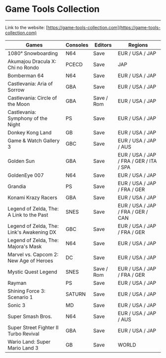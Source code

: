 # Game Tools Collection

---

Link to the website: [https://game-tools-collection.com](https://game-tools-collection.com)

| Games                                     | Consoles | Editors    | Regions                                 |
| ----------------------------------------- | -------- | ---------- | --------------------------------------- |
| 1080° Snowboarding                        | N64      | Save       | EUR / USA / JAP                         |
| Akumajou Dracula X: Chi no Rondo          | PCECD    | Save       | JAP                                     |
| Bomberman 64                              | N64      | Save       | EUR / USA / JAP                         |
| Castlevania: Aria of Sorrow               | GBA      | Save       | EUR / USA / JAP                         |
| Castlevania: Circle of the Moon           | GBA      | Save / Rom | EUR / USA / JAP                         |
| Castlevania: Symphony of the Night        | PS       | Save       | EUR / USA / JAP                         |
| Donkey Kong Land                          | GB       | Save       | EUR / USA / JAP                         |
| Game & Watch Gallery 3                    | GBC      | Save       | EUR / USA / JAP / AUS                   |
| Golden Sun                                | GBA      | Save       | EUR / USA / JAP / FRA / GER / ITA / SPA |
| GoldenEye 007                             | N64      | Save       | EUR / USA / JAP                         |
| Grandia                                   | PS       | Save       | EUR / USA / JAP / FRA / GER             |
| Konami Krazy Racers                       | GBA      | Save       | EUR / USA / JAP                         |
| Legend of Zelda, The: A Link to the Past  | SNES     | Save       | EUR / USA / JAP / FRA / GER / CAN       |
| Legend of Zelda, The: Link's Awakening DX | GBC      | Save       | EUR / USA / JAP / FRA / GER             |
| Legend of Zelda, The: Majora's Mask       | N64      | Save       | EUR / USA / JAP                         |
| Marvel vs. Capcom 2: New Age of Heroes    | DC       | Save       | EUR / USA / JAP                         |
| Mystic Quest Legend                       | SNES     | Save / Rom | EUR / USA / JAP / FRA / GER             |
| Rayman                                    | PS       | Save       | EUR / USA / JAP                         |
| Shining Force 3: Scenario 1               | SATURN   | Save       | EUR / USA / JAP                         |
| Sonic 3                                   | MD       | Save       | EUR / USA / JAP                         |
| Super Smash Bros.                         | N64      | Save       | EUR / USA / JAP / AUS                   |
| Super Street Fighter II Turbo Revival     | GBA      | Save       | EUR / USA / JAP                         |
| Wario Land: Super Mario Land 3            | GB       | Save       | WORLD                                   |
